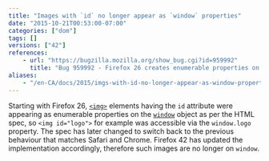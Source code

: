 ```yaml
---
title: "Images with `id` no longer appear as `window` properties"
date: "2015-10-21T00:53:00-07:00"
categories: ["dom"]
tags: []
versions: ["42"]
references:
    - url: "https://bugzilla.mozilla.org/show_bug.cgi?id=959992"
      title: "Bug 959992 - Firefox 26 creates enumerable properties on window for ids of <img> tags"
aliases:
    - "/en-CA/docs/2015/imgs-with-id-no-longer-appear-as-window-properties/"
---
```

Starting with Firefox 26, [`<img>`](https://developer.mozilla.org/en-US/docs/Web/HTML/Element/img) elements having the `id` attribute were appearing as enumerable properties on the [`window`](https://developer.mozilla.org/en-US/docs/Web/API/Window) object as per the HTML spec, so `<img id="logo">` for example was accessible via the `window.logo` property. The spec has later changed to switch back to the previous behaviour that matches Safari and Chrome. Firefox 42 has updated the implementation accordingly, therefore such images are no longer on `window`.
